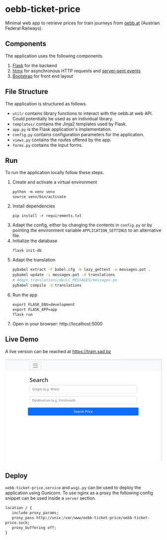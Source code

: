 # oebb-ticket-price
Minimal web app to retrieve prices for train journeys from [oebb.at](https://www.oebb.at) (Austrian Federal Railways).

## Components
The application uses the following components.
1. [Flask](https://flask.palletsprojects.com) for the backend
2. [htmx](https://htmx.org/) for asynchronous HTTP requests and [server-sent events](https://developer.mozilla.org/en-US/docs/Web/API/Server-sent_events)
3. [Bootstrap](https://getbootstrap.com/) for front end layout

## File Structure
The application is structured as follows.
- ```util/``` contains library functions to interact with the oebb.at web API. Could potentially be used as an individual library.
- ```templates/``` contains the Jinja2 templates used by Flask.
- ```app.py``` is the Flask application's implementation.
- ```config.py``` contains configuration parameters for the application.
- ```views.py``` contains the routes offered by the app.
- ```forms.py``` contains the input forms.

## Run
To run the application locally follow these steps.

1. Create and activate a virtual environment
    ```
    python -m venv venv
    source venv/bin/activate
    ```
2. Install dependencies
    ```
    pip install -r requirements.txt
    ```
3. Adapt the config, either by changing the contents in ```config.py``` or by pointing the environment variable ```APPLICATION_SETTINGS``` to an alternative file.
4. Initialize the database
   ```
   flask init-db
   ```
5. Adapt the translation
   ```bash
   pybabel extract -F babel.cfg -k lazy_gettext -o messages.pot .
   pybabel update -i messages.pot -d translations
   # Adapt translations/de/LC_MESSAGES/messages.po
   pybabel compile -d translations
   ```
6. Run the app
    ```
    export FLASK_ENV=development
    export FLASK_APP=app
    flask run
    ```
7. Open in your browser: http://localhost:5000

## Live Demo
A live version can be reached at https://train.sad.bz

![An animation showing the functionality](demo.gif "Demo")

## Deploy
```oebb-ticket-price.service``` and ```wsgi.py``` can be used to deploy the application using Gunicorn. To use nginx as a proxy the following config snippet can be used inside a ```server``` section.

```
location / {
   include proxy_params;
   proxy_pass http://unix:/var/www/oebb-ticket-price/oebb-ticket-price.sock;
   proxy_buffering off;
}
```
